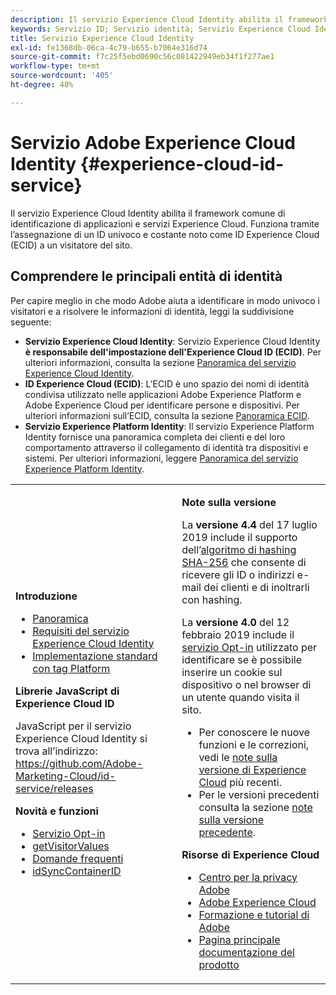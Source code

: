 ```yaml
---
description: Il servizio Experience Cloud Identity abilita il framework comune di identificazione di applicazioni e servizi Experience Cloud. Funziona tramite l’assegnazione di un ID univoco e costante noto come ID Experience Cloud (ECID) a un visitatore del sito.
keywords: Servizio ID; Servizio identità; Servizio Experience Cloud Identity
title: Servizio Experience Cloud Identity
exl-id: fe1368db-06ca-4c79-b655-b7064e316d74
source-git-commit: f7c25f5ebd0690c56c081422949eb34f1f277ae1
workflow-type: tm+mt
source-wordcount: '405'
ht-degree: 48%

---
```


# Servizio Adobe Experience Cloud Identity {#experience-cloud-id-service}

Il servizio Experience Cloud Identity abilita il framework comune di identificazione di applicazioni e servizi Experience Cloud. Funziona tramite l’assegnazione di un ID univoco e costante noto come ID Experience Cloud (ECID) a un visitatore del sito.

## Comprendere le principali entità di identità

Per capire meglio in che modo Adobe aiuta a identificare in modo univoco i visitatori e a risolvere le informazioni di identità, leggi la suddivisione seguente:

* **Servizio Experience Cloud Identity**: Servizio Experience Cloud Identity **è responsabile dell&#39;impostazione dell&#39;Experience Cloud ID (ECID)**. Per ulteriori informazioni, consulta la sezione [Panoramica del servizio Experience Cloud Identity](./introduction/overview.md).
* **ID Experience Cloud (ECID)**: L’ECID è uno spazio dei nomi di identità condivisa utilizzato nelle applicazioni Adobe Experience Platform e Adobe Experience Cloud per identificare persone e dispositivi. Per ulteriori informazioni sull’ECID, consulta la sezione [Panoramica ECID](https://experienceleague.adobe.com/docs/experience-platform/identity/ecid.html).
* **Servizio Experience Platform Identity**: Il servizio Experience Platform Identity fornisce una panoramica completa dei clienti e del loro comportamento attraverso il collegamento di identità tra dispositivi e sistemi. Per ulteriori informazioni, leggere [Panoramica del servizio Experience Platform Identity](https://experienceleague.adobe.com/docs/experience-platform/identity/home.html).

<!-- The Adobe Experience Cloud Identity Service provides a universal, persistent ID that identifies your visitors across all the solutions in the Experience Cloud. It can replace ID generation code for Experience Cloud solutions and services. -->

<table id="table_5E612F746A704FE095B809A013EE977F" class="simpletable"> 
 <tbody> 
  <tr> 
   <td colname="col1"> <p> <b>Introduzione</b> </p> <p> 
     <ul id="ul_D5EC6A54A03F4AB595B588116A7C1296"> 
      <li id="li_845F6DE25A1241439BCDCBC00459D7EB"> <a href="introduction/overview.md" format="dita" scope="local"> Panoramica </a> </li> 
      <li id="li_47F399E1D4AF4F08BD647DF01A423BA7"> <a href="reference/requirements.md" format="dita" scope="local"> Requisiti del servizio Experience Cloud Identity </a> </li> 
      <li id="li_CBEEE79B45644F28A52B58DDF23DAD4F"> <a href="https://experienceleague.adobe.com/docs/experience-platform/tags/home.html?lang=it" format="html" scope="external"> Implementazione standard con tag Platform </a> </li> 
     </ul> </p> <p><b>Librerie JavaScript di Experience Cloud ID</b> </p> <p>JavaScript per il servizio Experience Cloud Identity si trova all’indirizzo: <a href="https://github.com/Adobe-Marketing-Cloud/id-service/releases" format="https" scope="external">https://github.com/Adobe-Marketing-Cloud/id-service/releases</a> </p> <p> <b>Novità e funzioni</b> </p> <p> 
     <ul id="ul_B0A25B6827734D55BB1E20D12334AC21"> 
      <li id="li_A66924F4948F4A5ABA545A89A28A6F6A"><a href="implementation-guides/opt-in-service/optin-overview.md#concept-f9b5db0d27a245fbadd3e19162319360" format="dita" scope="local"> Servizio Opt-in</a> </li> 
      <li id="li_92D49CB788AD478EA74BCF5328CB9A14"> <a href="library/get-set/getvisitorvalues.md#reference-b8c9e17c170c4291829a792df46ce279" format="dita" scope="local"> getVisitorValues </a> </li> 
      <li id="li_9E512C6DD15C46C3ABD06ACD60D97E4A"> <a href="faq-intro/faq-intro.md" format="dita" scope="local"> Domande frequenti </a> </li> 
      <li id="li_7744A4898EA542B9BF009D2066810050"> <a href="library/function-vars/idsyncontainerid.md#reference-5cfbed2240fa4def90f535f017a36015" format="dita" scope="local"> idSyncContainerID </a> </li> 
     </ul> </p> 
     <!-- 
     <p> <b>Announcements:</b> </p> 
     <p> <p>Important:  ID service support for Internet Explorer 6, 7, and 8 is deprecated and will be discontinued in a future release. </p> </p> 
     --> </td> 
   <td colname="col2"> <p> <b>Note sulla versione</b> </p> <p>La <b>versione 4.4</b> del 17 luglio 2019 include il supporto dell’<a href="reference/hashing-support.md" format="dita" scope="local">algoritmo di hashing SHA-256</a> che consente di ricevere gli ID o indirizzi e-mail dei clienti e di inoltrarli con hashing.</p><p>La <b>versione 4.0</b> del 12 febbraio 2019 include il <a href="implementation-guides/opt-in-service/optin-overview.md#concept-f9b5db0d27a245fbadd3e19162319360" format="dita" scope="local">servizio Opt-in</a> utilizzato per identificare se è possibile inserire un cookie sul dispositivo o nel browser di un utente quando visita il sito. </p> <p> 
     <ul id="ul_4F06F170F214492780C7D25A069F799F"> 
      <li id="li_45A7CD556FE44F4DAB035C736A058F36"> Per conoscere le nuove funzioni e le correzioni, vedi le <a href="https://experienceleague.adobe.com/docs/release-notes/experience-cloud/current.html?lang=it" format="https" scope="external">note sulla versione di Experience Cloud</a> più recenti. </li> 
      <li id="li_10CC4FBFEFC947CA9AD15F52D9715257">Per le versioni precedenti consulta la sezione <a href="https://experienceleague.adobe.com/docs/release-notes/experience-cloud/current.html?lang=en" format="html" scope="external">note sulla versione precedente</a>. </li> 
     </ul> </p> <p> <b>Risorse di Experience Cloud</b> </p> <p> 
     <ul id="ul_E30EC96BDC624B5591F0470D430B7F41"> 
      <li id="li_F3A5CCFAE0F247CEB41A03CA8E03106B"> <a href="http://www.adobe.com/it/privacy.html" format="http" scope="external"> Centro per la privacy Adobe</a> </li> 
      <li id="li_A54C1EB170EA4B8FA6A81B90AB0C39DD"> <a href="https://experienceleague.adobe.com/docs/home.html?lang=it" scope="external" format="http"> Adobe Experience Cloud</a> </li> 
      <li id="li_1938F7044F544481A6CC0F45CC22B80A"> <a href="http://helpx.adobe.com/it/learning.html?promoid=KAUDK" scope="external" format="http"> Formazione e tutorial di Adobe</a> </li> 
      <li id="li_C71459E0D1464C05B8B9387C43541F17"> <a href="https://helpx.adobe.com/it/support/experience-cloud.html" scope="external" format="https"> Pagina principale documentazione del prodotto</a> </li> 
     </ul> </p> </td> 
  </tr> 
 </tbody> 
</table>
